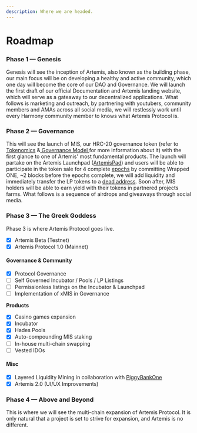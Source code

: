 ```yaml
---
description: Where we are headed.
---
```


# Roadmap

### Phase 1 **—** Genesis

Genesis will see the inception of Artemis, also known as the building phase, our main focus will be on developing a healthy and active community, which one day will become the core of our DAO and Governance. We will launch the first draft of our official Documentation and Artemis landing website, which will serve as a gateaway to our decentralized applications. What follows is marketing and outreach, by partnering with youtubers, community members and AMAs across all social media, we will restlessly work until every Harmony community member to knows what Artemis Protocol is.

### Phase 2 **—** Governance

This will see the launch of MIS, our HRC-20 governance token (refer to [Tokenomics](https://artemis-protocol.gitbook.io/artemis-protocol/roadmap/liquidity-mining) &[ Governance Model ](https://artemis-protocol.gitbook.io/artemis-protocol/governance-model)for more information about it) with the first glance to one of Artemis' most fundamental products. The launch will partake on the Artemis Launchpad ([ArtemisPad](https://artemis-protocol.gitbook.io/artemis-protocol/the-protocol/launchpad)) and users will be able to participate in the token sale for 4 complete [epochs](https://docs.harmony.one/home/network/validators/definitions/epoch-transition) by committing Wrapped ONE, \~2 blocks before the epochs complete, we will add liquidity and immediately transfer the LP tokens to a [dead address](https://etherscan.io/address/0x000000000000000000000000000000000000dead). Soon after, MIS holders will be able to earn yield with their tokens in partnered projects farms. What follows is a sequence of airdrops and giveaways through social media.

### Phase 3 **—** The Greek Goddess

Phase 3 is where Artemis Protocol goes live.

* [x] Artemis Beta (Testnet)
* [x] Artemis Protocol 1.0 (Mainnet)

#### Governance & Community

* [x] Protocol Governance
* [ ] Self Governed Incubator / Pools / LP Listings
* [ ] Permissionless listings on the Incubator & Launchpad
* [ ] Implementation of xMIS in Governance

**Products**

* [x] Casino games expansion
* [x] Incubator
* [x] Hades Pools
* [x] Auto-compounding MIS staking
* [ ] In-house multi-chain swapping
* [ ] Vested IDOs

#### Misc

* [x] Layered Liquidity Mining in collaboration with [PiggyBankOne](https://piggybank.farm)
* [x] Artemis 2.0 (UI/UX Improvements)

### Phase 4 **—** Above and Beyond

This is where we will see the multi-chain expansion of Artemis Protocol. It is only natural that a project is set to strive for expansion, and Artemis is no different.

